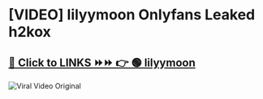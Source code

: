 
 # [VIDEO] lilyymoon Onlyfans Leaked h2kox

## <h2><a href="https://clipsfans.com/lilyymoon&ref=git">🔗 Click to LINKS ⏩⏩ 👉 🟢 lilyymoon </a></h2>

<a href="https://clipsfans.com/lilyymoon&ref=git" rel="nofollow" data-target="animated-image.originalLink"><img src="https://i.ibb.co.com/xMMVF88/686577567.gif" alt="Viral Video Original" style="max-width: 100%; display: inline-block;" data-target="animated-image.originalImage"></a>

